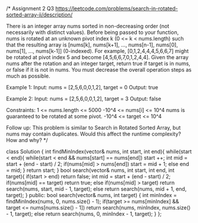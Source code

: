 /*
Assignment 2 Q3
https://leetcode.com/problems/search-in-rotated-sorted-array-ii/description/

There is an integer array nums sorted in non-decreasing order (not necessarily with distinct values).
Before being passed to your function, nums is rotated at an unknown pivot index k (0 <= k < nums.length) such that the resulting array is [nums[k], nums[k+1], ..., nums[n-1], nums[0], nums[1], ..., nums[k-1]] (0-indexed). For example, [0,1,2,4,4,4,5,6,6,7] might be rotated at pivot index 5 and become [4,5,6,6,7,0,1,2,4,4].
Given the array nums after the rotation and an integer target, return true if target is in nums, or false if it is not in nums.
You must decrease the overall operation steps as much as possible.

Example 1:
Input: nums = [2,5,6,0,0,1,2], target = 0
Output: true

Example 2:
Input: nums = [2,5,6,0,0,1,2], target = 3
Output: false

Constraints:
1 <= nums.length <= 5000
-10^4 <= nums[i] <= 10^4
nums is guaranteed to be rotated at some pivot.
-10^4 <= target <= 10^4

Follow up: This problem is similar to Search in Rotated Sorted Array, but nums may contain duplicates. Would this affect the runtime complexity? How and why?
*/

class Solution {
    int findMinIndex(vector<int>& nums, int start, int end){
        while(start < end){
            while(start < end && nums[start] == nums[end]) start ++;
            int mid = start + (end - start) / 2;
            if(nums[mid] > nums[end]) start = mid + 1;
            else end = mid;
        }
        return start;
    }
    bool search(vector<int>& nums, int start, int end, int target){
        if(start > end) return false;
        int mid = start + (end - start) / 2;
        if(nums[mid] == target) return true;
        else if(nums[mid] > target) return search(nums, start, mid - 1, target);
        else return search(nums, mid + 1, end, target);
    }
public:
    bool search(vector<int>& nums, int target) {
        int minIndex = findMinIndex(nums, 0, nums.size() - 1);
        if(target >= nums[minIndex] && target <= nums[nums.size() - 1]) return search(nums, minIndex, nums.size() - 1, target);
        else return search(nums, 0, minIndex - 1, target);
    }
};
